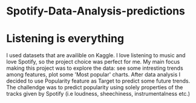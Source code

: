 # Spotify-Data-Analysis-predictions
# Listening is everything


I used datasets that are availible on Kaggle. I love listening to music and love Spotify, so the project choice was perfect for me. My main focus making this project was to explore the data: see some intresting trends among features, plot some 'Most popular' charts. After data analysis I decided to use Popularity feature as Target to predict some future trends. The challendge was to predict popularity using solely properties of the tracks given by Spotify (i.e loudness, sheechiness, instrumentalness etc.)
